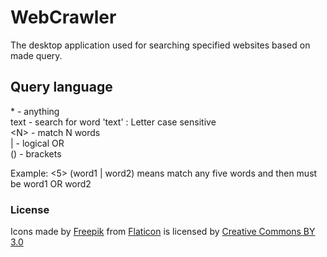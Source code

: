# WebCrawler
The desktop application used for searching specified websites based on made query.

## Query language
\*    - anything <br/>
text  - search for word 'text' : Letter case sensitive <br/>
\<N>  - match N words <br/>
|     - logical OR <br/>
()    - brackets <br/>
  
Example: <5> (word1 | word2) means match any five words and then must be word1 OR word2

### License
Icons made by [Freepik](https://www.freepik.com) from [Flaticon](https://www.flaticon.com/) 
is licensed by [Creative Commons BY 3.0](http://creativecommons.org/licenses/by/3.0/)
